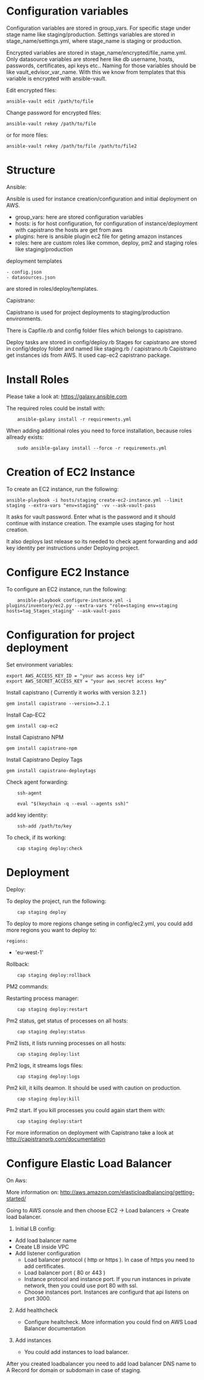 Configuration variables
============================

Configuration variables are stored in group_vars. For specific stage under stage name like staging/production.
Settings variables are stored in stage_name/settings.yml, where stage_name is staging or production.

Encrypted variables are stored in stage_name/encrypted/file_name.yml. Only datasource variables are stored here like
db username, hosts, passwords, certificates, api keys etc..
Naming for those variables should be like vault_edvisor_var_name. With this we know from templates that this variable
is encrypted with ansible-vault.

Edit encrypted files:

	ansible-vault edit /path/to/file
	
Change password for encrypted files:

	ansible-vault rekey /path/to/file

or for more files:

	ansible-vault rekey /path/to/file /path/to/file2
	
	
Structure
============================

Ansible:

Ansible is used for instance creation/configuration and initial deployment on AWS.

- group_vars: here are stored configuration variables
- hosts: is for host configuration, for configuration of instance/deployment with capistrano the hosts are get from aws
- plugins: here is ansible plugin ec2 file for geting amazon instances
- roles: here are custom roles like common, deploy, pm2 and staging roles like staging/production

deployment templates 

	- config.json
	- datasources.json
	
are stored in roles/deploy/templates.

Capistrano:

Capistrano is used for project deployments to staging/production environments.

There is Capfile.rb and config folder files which belongs to capistrano.

Deploy tasks are stored in config/deploy.rb
Stages for capistrano are stored in config/deploy folder and named like staging.rb / capistrano.rb
Capistrano get instances ids from AWS. It used cap-ec2 capistrano package.

Install Roles
============================
Please take a look at: https://galaxy.ansible.com

The required roles could be install with:
	
		ansible-galaxy install -r requirements.yml
		
When adding additional roles you need to force installation, because roles allready exists:

		sudo ansible-galaxy install --force -r requirements.yml

	
Creation of EC2 Instance
============================

To create an EC2 instance, run the following:

    ansible-playbook -i hosts/staging create-ec2-instance.yml --limit staging --extra-vars "env=staging" -vv --ask-vault-pass
    
It asks for vault password. Enter what is the password and it should continue with instance creation. The
example uses staging for host creation.

It also deploys last release so its needed to check agent forwarding and add key identity per instructions under Deploying project.

Configure EC2 Instance
============================

To configure an EC2 instance, run the following:

		ansible-playbook configure-instance.yml -i plugins/inventory/ec2.py --extra-vars "role=staging env=staging hosts=tag_Stages_staging" --ask-vault-pass
		
		
Configuration for project deployment
========================================================

Set environment variables:

	export AWS_ACCESS_KEY_ID = "your aws access key id"
	export AWS_SECRET_ACCESS_KEY = "your aws secret access key"

Install capistrano ( Currently it works with version 3.2.1 )

	gem install capistrano --version=3.2.1
	
Install Cap-EC2

	gem install cap-ec2
	
Install Capistrano NPM

	gem install capistrano-npm
	
Install Capistrano Deploy Tags

	gem install capistrano-deploytags

Check agent forwarding:
		
		ssh-agent

		eval "$(keychain -q --eval --agents ssh)"
		
add key identity:
	
		ssh-add /path/to/key
		
To check, if its working:

		cap staging deploy:check
		
Deployment
========================================================

Deploy:

To deploy the project, run the following:

		cap staging deploy
		
To deploy to more regions change seting in config/ec2.yml, you could add more regions you want to deploy to:

	regions:
   - 'eu-west-1'
   
Rollback:

		cap staging deploy:rollback
		
PM2 commands:

Restarting process manager:

		cap staging deploy:restart
		
Pm2 status, get status of processes on all hosts:

		cap staging deploy:status
		
Pm2 lists, it lists running processes on all hosts:

		cap staging deploy:list
		
Pm2 logs, it streams logs files:

		cap staging deploy:logs
		
Pm2 kill, it kills deamon. It should be used with caution on production.

		cap staging deploy:kill
		
Pm2 start. If you kill processes you could again start them with:
		
		cap staging deploy:start
		
For more information on deployment with Capistrano take a look at http://capistranorb.com/documentation


Configure Elastic Load Balancer
========================================================

On Aws:

More information on: http://aws.amazon.com/elasticloadbalancing/getting-started/

Going to AWS console and then choose EC2 -> Load balancers -> Create load balancer.


1. Initial LB config:

- Add load balancer name
- Create LB inside VPC
- Add listener configuration
	- Load balancer protocol ( http or https ). In case of https you need to add certificates.
	- Load balancer port ( 80 or 443 )
	- Instance protocol and instance port. If you run instances in private network, then you could use port 80 with ssl.
	- Choose instances port. Instances are configurd that api listens on port 3000.
	
	
2. Add healthcheck
	- Configure healtcheck. More information you could find on AWS Load Balancer documentation
	
3. Add instances
	- You could add instances to load balancer.
	
	
	
After you created loadbalancer you need to add load balancer DNS name to A Record for domain or subdomain in case of staging.



